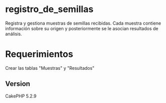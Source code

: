 # registro_de_semillas
Registra y gestiona muestras de semillas recibidas. Cada muestra contiene información sobre su origen y posteriormente se le asocian resultados de análisis.


# Requerimientos

Crear las tablas "Muestras" y "Resultados"



## Version

CakePHP 5.2.9
